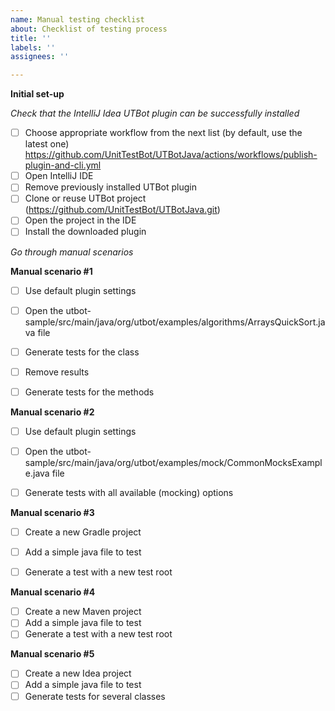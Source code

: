 ```yaml
---
name: Manual testing checklist
about: Checklist of testing process
title: ''
labels: ''
assignees: ''

---
```


**Initial set-up**

*Check that the IntelliJ Idea UTBot plugin can be successfully installed*

- [ ] Choose appropriate workflow from the next list (by default, use the latest one) https://github.com/UnitTestBot/UTBotJava/actions/workflows/publish-plugin-and-cli.yml
- [ ] Open IntelliJ IDE
- [ ] Remove previously installed UTBot plugin
- [ ] Clone or reuse UTBot project (https://github.com/UnitTestBot/UTBotJava.git)
- [ ] Open the project in the IDE
- [ ] Install the downloaded plugin

*Go through manual scenarios*

**Manual scenario #1**

- [ ] Use default plugin settings
- [ ] Open the utbot-sample/src/main/java/org/utbot/examples/algorithms/ArraysQuickSort.java file
- [ ] Generate tests for the class
- [ ] Remove results
- [ ] Generate tests for the methods
 

**Manual scenario #2**

- [ ] Use default plugin settings
- [ ] Open the utbot-sample/src/main/java/org/utbot/examples/mock/CommonMocksExample.java file
- [ ] Generate tests with all available (mocking) options
 

**Manual scenario #3**

- [ ] Create a new Gradle project
- [ ] Add a simple java file to test
- [ ] Generate a test with a new test root
 

**Manual scenario #4**

- [ ] Create a new Maven project
- [ ] Add a simple java file to test
- [ ] Generate a test with a new test root

**Manual scenario #5**

- [ ] Create a new Idea project
- [ ] Add a simple java file to test
- [ ] Generate tests for several classes
